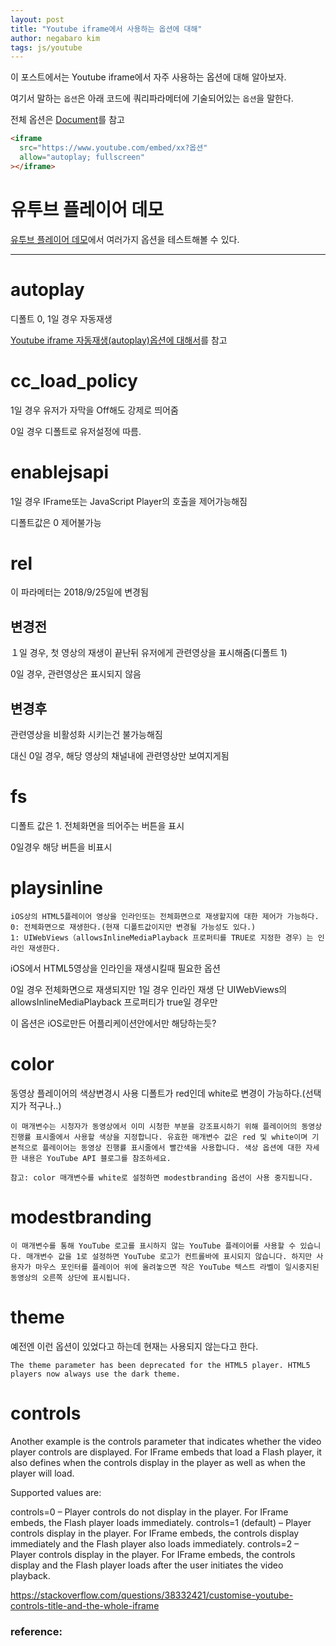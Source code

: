 ```yaml
---
layout: post
title: "Youtube iframe에서 사용하는 옵션에 대해"
author: negabaro kim
tags: js/youtube
---
```



이 포스트에서는 Youtube iframe에서 자주 사용하는 옵션에 대해 알아보자.


여기서 말하는 `옵션`은 아래 코드에 쿼리파라메터에 기술되어있는 `옵션`을 말한다.

전체 옵션은 [Document]를 참고



```html
<iframe
  src="https://www.youtube.com/embed/xx?옵션"
  allow="autoplay; fullscreen"
></iframe>
```


# 유투브 플레이어 데모

[유투브 플레이어 데모]에서 여러가지 옵션을 테스트해볼 수 있다.

-----

# autoplay

디폴트 0, 1일 경우 자동재생

[Youtube iframe 자동재생(autoplay)옵션에 대해서]를 참고


# cc_load_policy

1일 경우 유저가 자막을 Off해도 강제로 띄어줌

0일 경우 디폴트로 유저설정에 따름.

# enablejsapi

1일 경우 IFrame또는  JavaScript Player의 호출을 제어가능해짐

디폴트값은 0 제어불가능


# rel

이 파라메터는 2018/9/25일에 변경됨

## 변경전

１일 경우, 첫 영상의 재생이 끝난뒤 유저에게 관련영상을 표시해줌(디폴트 1)

0일 경우, 관련영상은 표시되지 않음

## 변경후

관련영상을 비활성화 시키는건 불가능해짐

대신 0일 경우, 해당 영상의 채널내에 관련영상만 보여지게됨

# fs

디폴트 값은 1. 전체화면을 띄어주는 버튼을 표시

0일경우 해당 버튼을 비표시


# playsinline

```
iOS상의 HTML5플레이어 영상을 인라인또는 전체화면으로 재생할지에 대한 제어가 가능하다.
0: 전체화면으로 재생한다.(현재 디폴트값이지만 변경될 가능성도 있다.)
1: UIWebViews（allowsInlineMediaPlayback 프로퍼티를 TRUE로 지정한 경우）는 인라인 재생한다.
```

iOS에서 HTML5영상을 인라인을 재생시킬때 필요한 옵션

0일 경우 전체화면으로 재생되지만 1일 경우 인라인 재생
단 UIWebViews의 allowsInlineMediaPlayback 프로퍼티가 true일 경우만

이 옵션은 iOS로만든 어플리케이션안에서만 해당하는듯?

# color

동영상 플레이어의 색상변경시 사용
디폴트가 red인데 white로 변경이 가능하다.(선택지가 적구나..)

```
이 매개변수는 시청자가 동영상에서 이미 시청한 부분을 강조표시하기 위해 플레이어의 동영상 진행률 표시줄에서 사용할 색상을 지정합니다. 유효한 매개변수 값은 red 및 white이며 기본적으로 플레이어는 동영상 진행률 표시줄에서 빨간색을 사용합니다. 색상 옵션에 대한 자세한 내용은 YouTube API 블로그를 참조하세요.

참고: color 매개변수를 white로 설정하면 modestbranding 옵션이 사용 중지됩니다.
```

# modestbranding

```
이 매개변수를 통해 YouTube 로고를 표시하지 않는 YouTube 플레이어를 사용할 수 있습니다. 매개변수 값을 1로 설정하면 YouTube 로고가 컨트롤바에 표시되지 않습니다. 하지만 사용자가 마우스 포인터를 플레이어 위에 올려놓으면 작은 YouTube 텍스트 라벨이 일시중지된 동영상의 오른쪽 상단에 표시됩니다.
```

# theme

예전엔 이런 옵션이 있었다고 하는데 현재는 사용되지 않는다고 한다.

```
The theme parameter has been deprecated for the HTML5 player. HTML5 players now always use the dark theme.
```

# controls

Another example is the controls parameter that indicates whether the video player controls are displayed. For IFrame embeds that load a Flash player, it also defines when the controls display in the player as well as when the player will load.

Supported values are:

controls=0 – Player controls do not display in the player. For IFrame embeds, the Flash player loads immediately.
controls=1 (default) – Player controls display in the player. For IFrame embeds, the controls display immediately and the Flash player also loads immediately.
controls=2 – Player controls display in the player. For IFrame embeds, the controls display and the Flash player loads after the user initiates the video playback.

https://stackoverflow.com/questions/38332421/customise-youtube-controls-title-and-the-whole-iframe

### reference:

[유투브 플레이어 데모]: https://developers.google.com/youtube/youtube_player_demo
[Document]: https://developers.google.com/youtube/player_parameters?hl=ja

[Youtube iframe 자동재생(autoplay)옵션에 대해서]: https://negabaro.github.io/archive/why-does-not-working-autoplay